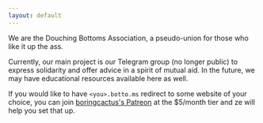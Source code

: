 ```yaml
---
layout: default
---
```

We are the Douching Bottoms Association, a pseudo-union for those who like it up the ass.

Currently, our main project is our Telegram group (no longer public) to express solidarity and offer advice in a spirit of mutual aid.
In the future, we may have educational resources available here as well.

If you would like to have `<you>.botto.ms` redirect to some website of your choice, you can join [boringcactus's Patreon](https://www.patreon.com/boringcactus) at the $5/month tier and ze will help you set that up.
